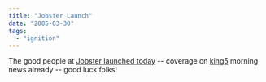```yaml
---
title: "Jobster Launch"
date: "2005-03-30"
tags: 
  - "ignition"
---
```


The good people at [Jobster launched today](http://www.jobster.com) -- coverage on [king5](http://www.king5.com) morning news already -- good luck folks!
